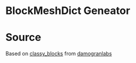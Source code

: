 BlockMeshDict Geneator
==========================


# Source

Based on [classy_blocks](https://github.com/damogranlabs/classy_blocks) from [damogranlabs](https://github.com/damogranlabs)


